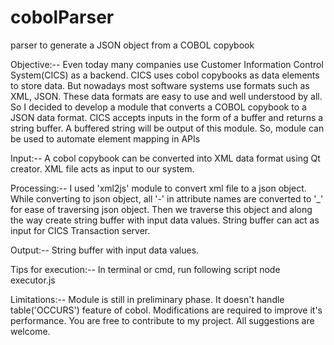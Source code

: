 # cobolParser
parser to generate a JSON object from a COBOL copybook

Objective:--
Even today many companies use Customer Information Control System(CICS) as a backend. CICS uses cobol copybooks as data elements to store data. But nowadays most software systems use formats such as XML, JSON. These data formats are easy to use and well understood by all. So I decided to develop a module that converts a COBOL copybook to a JSON data format. CICS accepts inputs in the form of a buffer and returns a string buffer. A buffered string will be output of this module. So, module can be used to automate element mapping in APIs

Input:--
A cobol copybook can be converted into XML data format using Qt creator. XML file acts as input to our system.

Processing:--
I used 'xml2js' module to convert xml file to a json object. While converting to json object, all '-' in attribute names are converted to '\_' for ease of traversing json object. Then we traverse this object and along the way create string buffer with input data values. String buffer can act as input for CICS Transaction server.

Output:--
String buffer with input data values.

Tips for execution:--
In terminal or cmd, run following script
node executor.js

Limitations:--
Module is still in preliminary phase. 
It doesn't handle table('OCCURS') feature of cobol.
Modifications are required to improve it's performance.
You are free to contribute to my project. All suggestions are welcome.

